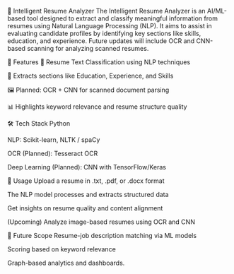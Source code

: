 🧠 Intelligent Resume Analyzer
The Intelligent Resume Analyzer is an AI/ML-based tool designed to extract and classify meaningful information from resumes using Natural Language Processing (NLP). It aims to assist in evaluating candidate profiles by identifying key sections like skills, education, and experience. Future updates will include OCR and CNN-based scanning for analyzing scanned resumes.

🚀 Features
📄 Resume Text Classification using NLP techniques

🧠 Extracts sections like Education, Experience, and Skills

🖼️ Planned: OCR + CNN for scanned document parsing

📊 Highlights keyword relevance and resume structure quality

🛠️ Tech Stack
Python

NLP: Scikit-learn, NLTK / spaCy

OCR (Planned): Tesseract OCR

Deep Learning (Planned): CNN with TensorFlow/Keras

📌 Usage
Upload a resume in .txt, .pdf, or .docx format

The NLP model processes and extracts structured data

Get insights on resume quality and content alignment

(Upcoming) Analyze image-based resumes using OCR and CNN

🧠 Future Scope
Resume-job description matching via ML models

Scoring based on keyword relevance

Graph-based analytics and dashboards.
